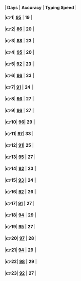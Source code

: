 | **Days**  |   **Accuracy**   | **Typing Speed** |    

                    
|**👉1**| [**95**](https://github.com/cleanhand/phase-1-BHAGYASREE200/blob/main/typing%20speed/Day1.md) | **19**  |                 
                                  
|**👉2**| [**86**](https://github.com/cleanhand/phase-1-BHAGYASREE200/blob/main/typing%20speed/Day2.md) | **20**  |                  
                   
|**👉3**| [**88**](https://github.com/cleanhand/phase-1-BHAGYASREE200/blob/main/typing%20speed/Day3.md) | **23**  | 

|**👉4**| [**95**](https://github.com/cleanhand/phase-1-BHAGYASREE200/blob/main/typing%20speed/Day4.md) | **20**  | 

|**👉5**| [**92**](https://github.com/cleanhand/phase-1-BHAGYASREE200/blob/main/typing%20speed/Day5.md) | **23**  | 

|**👉6**| [**96**](https://github.com/cleanhand/phase-1-BHAGYASREE200/blob/main/typing%20speed/Day6.md) | **23**  | 

|**👉7**| [**91**](https://github.com/cleanhand/phase-1-BHAGYASREE200/blob/main/typing%20speed/Day7.md) | **24**  | 

|**👉8**| [**96**](https://github.com/cleanhand/phase-1-BHAGYASREE200/blob/main/typing%20speed/Day8.md) | **27**  | 

|**👉9**| [**96**](https://github.com/cleanhand/phase-1-BHAGYASREE200/blob/main/typing%20speed/Day9.md) | **27**  | 

|**👉10**| [**96**](https://github.com/cleanhand/phase-1-BHAGYASREE200/blob/main/typing%20speed/Day10.md)| **29**  | 

|**👉11**| [**97**](https://github.com/cleanhand/phase-1-BHAGYASREE200/blob/main/typing%20speed/Day11.md)| **33**  | 

|**👉12**| [**91**](https://github.com/cleanhand/phase-1-BHAGYASREE200/blob/main/typing%20speed/Day12.md)| **25**  | 

|**👉13**| [**95**](https://github.com/cleanhand/phase-1-BHAGYASREE200/blob/main/typing%20speed/Day13.md) | **27**  | 

|**👉14**| [**92**](https://github.com/cleanhand/phase-1-BHAGYASREE200/blob/main/typing%20speed/Day14.md) | **23**  | 

|**👉15**| [**93**](https://github.com/cleanhand/phase-1-BHAGYASREE200/blob/main/typing%20speed/Day14.md) | **24**  | 

|**👉16**| [**92**](https://github.com/cleanhand/phase-1-BHAGYASREE200/blob/main/typing%20speed/Day16.md) | **26**  | 

|**👉17**| [**91**](https://github.com/cleanhand/phase-1-BHAGYASREE200/blob/main/typing%20speed/Day17.md) | **27**  | 

|**👉18**| [**94**](https://github.com/cleanhand/phase-1-BHAGYASREE200/blob/main/typing%20speed/Day18.md) | **29**  | 

|**👉19**| [**95**](https://github.com/cleanhand/phase-1-BHAGYASREE200/blob/main/typing%20speed/Day19.md) | **27**  | 

|**👉20**| [**97**](https://github.com/cleanhand/phase-1-BHAGYASREE200/blob/main/typing%20speed/Day20.md) | **28**  | 

|**👉21**| [**94**](https://github.com/cleanhand/phase-1-BHAGYASREE200/blob/main/typing%20speed/Day21.md) | **29**  | 

|**👉22**| [**98**](https://github.com/cleanhand/phase-1-BHAGYASREE200/blob/main/typing%20speed/Day22.md) | **29**  |

|**👉23**| [**92**](https://github.com/cleanhand/phase-1-BHAGYASREE200/blob/main/typing%20speed/Day23.md) | **27**  |
